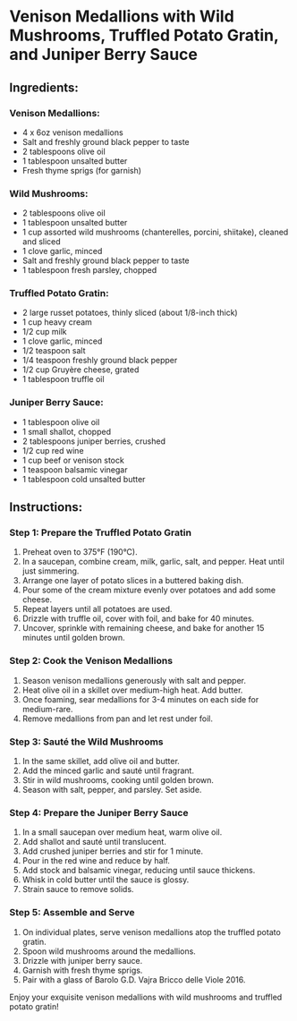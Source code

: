 # Venison Medallions with Wild Mushrooms, Truffled Potato Gratin, and Juniper Berry Sauce

## Ingredients:

### Venison Medallions:
- 4 x 6oz venison medallions
- Salt and freshly ground black pepper to taste
- 2 tablespoons olive oil
- 1 tablespoon unsalted butter
- Fresh thyme sprigs (for garnish)

### Wild Mushrooms:
- 2 tablespoons olive oil
- 1 tablespoon unsalted butter
- 1 cup assorted wild mushrooms (chanterelles, porcini, shiitake), cleaned and sliced
- 1 clove garlic, minced
- Salt and freshly ground black pepper to taste
- 1 tablespoon fresh parsley, chopped

### Truffled Potato Gratin:
- 2 large russet potatoes, thinly sliced (about 1/8-inch thick)
- 1 cup heavy cream
- 1/2 cup milk
- 1 clove garlic, minced
- 1/2 teaspoon salt
- 1/4 teaspoon freshly ground black pepper
- 1/2 cup Gruyère cheese, grated
- 1 tablespoon truffle oil

### Juniper Berry Sauce:
- 1 tablespoon olive oil
- 1 small shallot, chopped
- 2 tablespoons juniper berries, crushed
- 1/2 cup red wine
- 1 cup beef or venison stock
- 1 teaspoon balsamic vinegar
- 1 tablespoon cold unsalted butter

## Instructions:

### Step 1: Prepare the Truffled Potato Gratin
1. Preheat oven to 375°F (190°C).
2. In a saucepan, combine cream, milk, garlic, salt, and pepper. Heat until just simmering.
3. Arrange one layer of potato slices in a buttered baking dish.
4. Pour some of the cream mixture evenly over potatoes and add some cheese.
5. Repeat layers until all potatoes are used.
6. Drizzle with truffle oil, cover with foil, and bake for 40 minutes.
7. Uncover, sprinkle with remaining cheese, and bake for another 15 minutes until golden brown.

### Step 2: Cook the Venison Medallions
1. Season venison medallions generously with salt and pepper.
2. Heat olive oil in a skillet over medium-high heat. Add butter.
3. Once foaming, sear medallions for 3-4 minutes on each side for medium-rare.
4. Remove medallions from pan and let rest under foil.

### Step 3: Sauté the Wild Mushrooms
1. In the same skillet, add olive oil and butter.
2. Add the minced garlic and sauté until fragrant.
3. Stir in wild mushrooms, cooking until golden brown.
4. Season with salt, pepper, and parsley. Set aside.

### Step 4: Prepare the Juniper Berry Sauce
1. In a small saucepan over medium heat, warm olive oil.
2. Add shallot and sauté until translucent.
3. Add crushed juniper berries and stir for 1 minute.
4. Pour in the red wine and reduce by half.
5. Add stock and balsamic vinegar, reducing until sauce thickens.
6. Whisk in cold butter until the sauce is glossy.
7. Strain sauce to remove solids.

### Step 5: Assemble and Serve
1. On individual plates, serve venison medallions atop the truffled potato gratin.
2. Spoon wild mushrooms around the medallions.
3. Drizzle with juniper berry sauce.
4. Garnish with fresh thyme sprigs.
5. Pair with a glass of Barolo G.D. Vajra Bricco delle Viole 2016.

Enjoy your exquisite venison medallions with wild mushrooms and truffled potato gratin!
